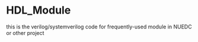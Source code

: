 # HDL_Module
this is the verilog/systemverilog code for frequently-used module in NUEDC or other project
